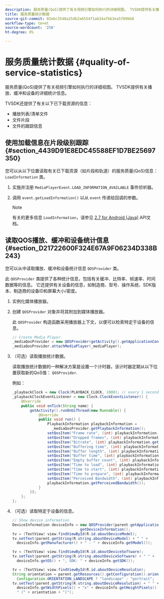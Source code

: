 ```yaml
---
description: 服务质量(QoS)提供了有关视频引擎如何执行的详细视图。 TVSDK提供有关播放、缓冲和设备的详细统计信息。
title: 服务质量统计数据
source-git-commit: 02ebc3548a254b2a6554f1ab34afbb3ea5f09bb8
workflow-type: tm+mt
source-wordcount: '258'
ht-degree: 0%

---
```


# 服务质量统计数据 {#quality-of-service-statistics}

服务质量(QoS)提供了有关视频引擎如何执行的详细视图。 TVSDK提供有关播放、缓冲和设备的详细统计信息。

TVSDK还提供了有关以下已下载资源的信息：

* 播放列表/清单文件
* 文件片段
* 文件的跟踪信息

## 使用加载信息在片段级别跟踪 {#section_4439D91E8EDC45588EF1D7BE25697350}

您可以从以下位置读取有关已下载资源（如片段和轨道）的服务质量(QoS)信息： `LoadInformation` 类。

1. 实施并注册 `MediaPlayerEvent.LOAD_INFORMATION_AVAILABLE` 事件侦听器。
1. 调用 `event.getLoadInformation()` 以从 `event` 传递给回调的参数。

   >[!NOTE]
   >
   >有关的更多信息 `LoadInformation`，请参见 [2.7 for Android (Java)](https://help.adobe.com/en_US/primetime/api/psdk/javadoc_2.7/index.html) API文档。

## 读取QOS播放、缓冲和设备统计信息 {#section_D21722600F324E67A9F06234D338B243}

您可以从中读取播放、缓冲和设备统计信息 `QOSProvider` 类。

此 `QOSProvider` 类提供了各种统计信息，包括有关缓冲、比特率、帧速率、时间数据等的信息。 它还提供有关设备的信息，如制造商、型号、操作系统、SDK版本、制造商的设备ID和屏幕大小/密度。

1. 实例化媒体播放器。
1. 创建 `QOSProvider` 对象并将其附加到媒体播放器。

   此 `QOSProvider` 构造函数采用播放器上下文，以便可以检索特定于设备的信息。

   ```java
   // Create Media Player. 
   _mediaQosProvider = new QOSProvider(getActivity().getApplicationContext()); 
   _mediaQosProvider.attachMediaPlayer(_mediaPlayer);
   ```

1. （可选）读取播放统计数据。

   读取播放统计数据的一种解决方案是设置一个计时器，该计时器定期从以下位置获取新的QoS值： `QOSProvider`.

   例如：

   ```java
   _playbackClock = new Clock(PLAYBACK_CLOCK, 1000); // every 1 second 
   _playbackClockEventListener = new Clock.ClockEventListener() { 
       @Override 
       public void onTick(String name) { 
           getActivity().runOnUiThread(new Runnable() { 
               @Override 
               public void run() { 
                   PlaybackInformation playbackInformation =  
                     _mediaQosProvider.getPlaybackInformation();  
                   setQosItem("Frame rate", (int) playbackInformation.getFrameRate());  
                   setQosItem("Dropped frames", (int) playbackInformation.getDroppedFrameCount()); 
                   setQosItem("Bitrate", (int) playbackInformation.getBitrate()); 
                   setQosItem("Buffering time", (int) playbackInformation.getBufferingTime());  
                   setQosItem("Buffer length", (int) playbackInformation.getBufferLength());  
                   setQosItem("Buffer time", (int) playbackInformation.getBufferTime());  
                   setQosItem("Empty buffer count", (int) playbackInformation.getEmptyBufferCount());  
                   setQosItem("Time to load", (int) playbackInformation.getTimeToLoad());  
                   setQosItem("Time to start", (int) playbackInformation.getTimeToStart()); 
                   setQosItem("Time to prepare", (int) playbackInformation.getTimeToPrepare()); 
                   setQosItem("Perceived Bandwidth", (int) playbackInformation.getPerceivedBandwidth());   
                   playbackInformation.getPerceivedBandwidth()); 
               } 
           }); 
       }; 
   }; 
   ```

1. （可选）读取特定于设备的信息。

   ```java
   // Show device information 
   DeviceInformation deviceInfo = new QOSProvider(parent.getApplicationContext()). 
                                  getDeviceInformation(); 
   tv = (TextView) view.findViewById(R.id.aboutDeviceModel); 
   tv.setText(parent.getString(R.string.aboutDeviceModel) + " " +  
     deviceInfo.getManufacturer() + " - " + deviceInfo.getModel()); 
   
   tv = (TextView) view.findViewById(R.id.aboutDeviceSoftware); 
   tv.setText(parent.getString(R.string.aboutDeviceSoftware) + " " +  
     deviceInfo.getOS() + ", SDK: " + deviceInfo.getSDK()); 
   
   tv = (TextView) view.findViewById(R.id.aboutDeviceResolutin); 
   String orientation = parent.getResources().getConfiguration().orientation ==  
     Configuration.ORIENTATION_LANDSCAPE ? "landscape" : "portrait"; 
   tv.setText(parent.getString(R.string.aboutDeviceResolution) + " " +  
     deviceInfo.getWidthPixels() + "x" + deviceInfo.getHeightPixels() +  
     " (" + orientation + ")"); 
   ```
